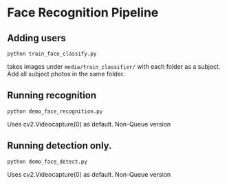 # Face Recognition Pipeline

## Adding users

```
python train_face_classify.py
```

takes images under `media/train_classifier/` with each folder as a subject. Add all subject photos in the same folder.

## Running recognition

```
python demo_face_recognition.py
```

Uses cv2.Videocapture(0) as default. Non-Queue version

## Running detection only.

```
python demo_face_detect.py
```

Uses cv2.Videocapture(0) as default. Non-Queue version